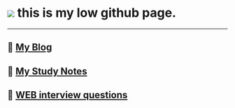 # ![](https://avatars1.githubusercontent.com/u/34954129?s=60&v=4) this is my low github page.
------

## 🌱 [My Blog](https://github.com/gd-ldj/blog/blob/master/README.md?_blank)

## 🌱 [My Study Notes](https://github.com/gd-ldj/Study-note)

## 🌱 [WEB interview questions](https://github.com/gd-ldj/Interview)

